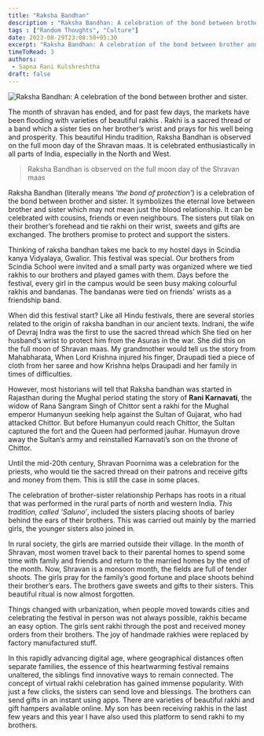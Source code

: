 ```yaml
---
title: "Raksha Bandhan"
description : "Raksha Bandhan: A celebration of the bond between brother and sister."
tags : ["Random Thoughts", "Culture"]
date: 2023-08-29T23:08:50+05:30
excerpt: "Raksha Bandhan: A celebration of the bond between brother and sister."
timeToRead: 3
authors:
 - Sapna Rani Kulshreshtha
draft: false
---
```

![Raksha Bandhan: A celebration of the bond between brother and sister.](/images/rakshabandhan-2.jpg "Raksha Bandhan: A celebration of the bond between brother and sister.")

<!-- The month of shravan will end in a few days and the markets are flooding with varieties of beautiful rakhis . Rakhi is a sacred thread or a band which a sister ties on her brother’s wrist and prays for his well being and prosperity. This beautiful Hindu tradition, popular as Raksha Bandhan is observed on the full moon day of the Shravan maas. It is celebrated enthusiastically in all parts of India, especially in the North and West.  -->

The month of shravan has ended, and for past few days, the markets have been flooding with varieties of beautiful rakhis . Rakhi is a sacred thread or a band which a sister ties on her brother’s wrist and prays for his well being and prosperity. This beautiful Hindu tradition, Raksha Bandhan is observed on the full moon day of the Shravan maas. It is celebrated enthusiastically in all parts of India, especially in the North and West.

> Raksha Bandhan is observed on the full moon day of the Shravan maas

Raksha Bandhan (literally means _'the bond of protection'_) is a celebration of the bond between brother and sister. It symbolizes the eternal love between brother and sister which may not mean just the blood relationship. It can be celebrated with cousins, friends or even neighbours. The sisters put tilak on their brother’s forehead and tie rakhi on their wrist, sweets and gifts are exchanged. The brothers promise to protect and support the sisters. 

Thinking of raksha bandhan takes me back to my hostel days in Scindia kanya Vidyalaya, Gwalior. This festival was special. Our brothers from Scindia School were invited and a small party was organized where we tied rakhis to our brothers and played games with them. Days before the festival, every girl in the campus would be seen busy making colourful rakhis and bandanas. The bandanas were tied on friends' wrists as a friendship band.

When did this festival start? Like all Hindu festivals, there are several stories related to the origin of raksha bandhan in our ancient texts. Indrani, the wife of Devraj Indra was the first to use the sacred thread which She tied on her husband’s wrist to protect him from the Asuras in the war. She did this on the full moon of Shravan maas. 
My grandmother would tell us the story from Mahabharata, When Lord Krishna injured his finger, Draupadi tied a piece of cloth from her saree and how Krishna helps Draupadi and her family in times of difficulties.

However, most historians will tell that Raksha bandhan was started in Rajasthan during the Mughal period stating the story of **Rani Karnavati**, the widow of Rana Sangram Singh of Chittor sent a rakhi for the Mughal emperor Humanyun seeking help against the Sultan of Gujarat, who had attacked Chittor. But before Humanyun could reach Chittor, the Sultan captured the fort and the Queen had performed jauhar. Humayun drove away the Sultan’s army and reinstalled Karnavati’s son on the throne of Chittor. 

Until the mid-20th century, Shravan Poornima was a celebration for the priests, who would tie the sacred thread on their patrons and receive gifts and money from them. This is still the case in some places. 

The celebration of brother-sister relationship Perhaps has roots in a ritual that was performed in the rural parts of north and western India. _This tradition, called ‘Saluno’_, included the sisters placing shoots of barley behind the ears of their brothers. This was carried out mainly by the married girls, the younger sisters also joined in. 

In rural society, the girls are married outside their village. In the month of Shravan, most women travel back to their parental homes to spend some time with family and friends and return to the married homes by the end of the month. Now, Shravan is a monsoon month, the fields are full of tender shoots. The girls pray for the family’s good fortune and place shoots behind their brother’s ears. The brothers gave sweets and gifts to their sisters. This beautiful ritual is now almost forgotten.

Things changed with urbanization, when people moved towards cities and celebrating the festival in person was not always possible, rakhis became an easy option. The girls sent rakhi through the post and received money orders from their brothers. The joy of handmade rakhies were replaced by factory manufactured stuff.

In this rapidly advancing digital age, where geographical distances often separate families, the essence of this heartwarming festival remains unaltered, the siblings find innovative ways to remain connected. The concept of virtual rakhi celebration has gained immense popularity. With just a few clicks, the sisters can send love and blessings. The brothers can send gifts in an instant using apps. There are varieties of beautiful rakhi and gift hampers available online. My son has been receiving rakhis in the last few years and this year I have also used this platform to send rakhi to my brothers. 

 








